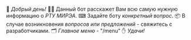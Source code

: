 🤝 *Добрый день!*
👨‍🎓 Данный бот расскажет Вам всю самую нужную информацию о *РТУ МИРЭА*.
⌨ Задайте боту *конкретный вопрос*.
📦 В случае возникновения *вопросов или предложений* - свяжитесь с 
разработчиками.
🗂️ *Главное меню* - "/menu"
✋ *Удачи!*


